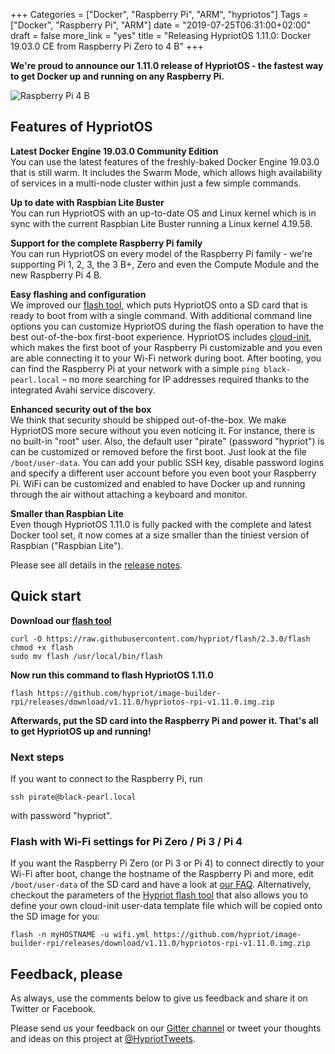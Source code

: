 +++
Categories = ["Docker", "Raspberry Pi", "ARM", "hypriotos"]
Tags = ["Docker", "Raspberry Pi", "ARM"]
date = "2019-07-25T06:31:00+02:00"
draft = false
more_link = "yes"
title = "Releasing HypriotOS 1.11.0: Docker 19.03.0 CE from Raspberry Pi Zero to 4 B"
+++

**We're proud to announce our 1.11.0 release of HypriotOS - the fastest way to get Docker up and running on any Raspberry Pi.**

![Raspberry Pi 4 B](/images/release-1-11/raspberry-pi-4-b.jpg)

<!--more-->

## Features of HypriotOS

**Latest Docker Engine 19.03.0 Community Edition** </br>
You can use the latest features of the freshly-baked Docker Engine 19.03.0 that is still warm. It includes the Swarm Mode, which allows high availability of services in a multi-node cluster within just a few simple commands.

**Up to date with Raspbian Lite Buster** </br>
You can run HypriotOS with an up-to-date OS and Linux kernel which is in sync with the current Raspbian Lite Buster running a Linux kernel 4.19.58.

**Support for the complete Raspberry Pi family** </br>
You can run HypriotOS on every model of the Raspberry Pi family - we're supporting Pi 1, 2, 3, the 3 B+, Zero and even the Compute Module and the new Raspberry Pi 4 B.

**Easy flashing and configuration** </br>
We improved our [flash tool](https://github.com/hypriot/flash), which puts HypriotOS onto a SD card that is ready to boot from with a single command. With additional command line options you can customize HypriotOS during the flash operation to have the best out-of-the-box first-boot experience.
HypriotOS includes [cloud-init](https://cloudinit.readthedocs.io/en/18.3/), which makes the first boot of your Raspberry Pi customizable and you even are able connecting it to your Wi-Fi network during boot.
After booting, you can find the Raspberry Pi at your network with a simple `ping black-pearl.local` – no more searching for IP addresses required thanks to the integrated Avahi service discovery.

**Enhanced security out of the box** </br>
We think that security should be shipped out-of-the-box. We make HypriotOS more secure without you even noticing it. For instance, there is no built-in "root" user. Also, the default user "pirate" (password "hypriot") is can be customized or removed before the first boot. Just look at the file `/boot/user-data`. You can add your public SSH key, disable password logins and specify a different user account before you even boot your Raspberry Pi. WiFi can be customized and enabled to have Docker up and running through the air without attaching a keyboard and monitor.

**Smaller than Raspbian Lite** </br>
Even though HypriotOS 1.11.0 is fully packed with the complete and latest Docker tool set, it now comes at a size smaller than the tiniest version of Raspbian ("Raspbian Lite").

Please see all details in the [release notes](https://github.com/hypriot/image-builder-rpi/releases/tag/v1.11.0).

## Quick start

**Download our [flash tool](https://github.com/hypriot/flash)**

```
curl -O https://raw.githubusercontent.com/hypriot/flash/2.3.0/flash
chmod +x flash
sudo mv flash /usr/local/bin/flash
```

**Now run this command to flash HypriotOS 1.11.0**

```
flash https://github.com/hypriot/image-builder-rpi/releases/download/v1.11.0/hypriotos-rpi-v1.11.0.img.zip
```

**Afterwards, put the SD card into the Raspberry Pi and power it. That's all to get HypriotOS up and running!**

### Next steps

If you want to connect to the Raspberry Pi, run

```
ssh pirate@black-pearl.local
```

with password "hypriot".

### Flash with Wi-Fi settings for Pi Zero / Pi 3 / Pi 4

If you want the Raspberry Pi Zero (or Pi 3 or Pi 4) to connect directly to your Wi-Fi after boot, change the hostname of the Raspberry Pi and more, edit `/boot/user-data` of the SD card and have a look at [our FAQ](https://hypriot.io/faq/#wifi). Alternatively, checkout the parameters of the [Hypriot flash tool](https://github.com/hypriot/flash) that also allows you to define your own cloud-init user-data template file which will be copied onto the SD image for you:

```
flash -n myHOSTNAME -u wifi.yml https://github.com/hypriot/image-builder-rpi/releases/download/v1.11.0/hypriotos-rpi-v1.11.0.img.zip
```

## Feedback, please

As always, use the comments below to give us feedback and share it on Twitter or Facebook.

Please send us your feedback on our [Gitter channel](https://gitter.im/hypriot/talk) or tweet your thoughts and ideas on this project at [@HypriotTweets](https://twitter.com/HypriotTweets).

